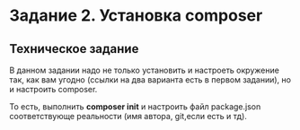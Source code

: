 # Задание 2. Установка composer

## Техническое задание

В данном задании надо не только установить и настроеть окружение так, как вам угодно (ссылки на два варианта
есть в первом задании), но и настроить composer. 

То есть, выполнить **composer init** и настроить файл package.json соответствующе реальности (имя автора, git,если есть
и тд).